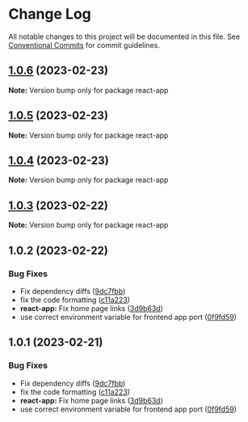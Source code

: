 # Change Log

All notable changes to this project will be documented in this file.
See [Conventional Commits](https://conventionalcommits.org) for commit guidelines.

## [1.0.6](https://github.com/dhruv-m-patel/node-react-monorepo/compare/react-app@1.0.5...react-app@1.0.6) (2023-02-23)

**Note:** Version bump only for package react-app

## [1.0.5](https://github.com/dhruv-m-patel/node-react-monorepo/compare/react-app@1.0.4...react-app@1.0.5) (2023-02-23)

**Note:** Version bump only for package react-app

## [1.0.4](https://github.com/dhruv-m-patel/node-react-monorepo/compare/react-app@1.0.3...react-app@1.0.4) (2023-02-23)

**Note:** Version bump only for package react-app

## [1.0.3](https://github.com/dhruv-m-patel/node-react-monorepo/compare/react-app@1.0.2...react-app@1.0.3) (2023-02-22)

**Note:** Version bump only for package react-app

## 1.0.2 (2023-02-22)

### Bug Fixes

- Fix dependency diffs ([9dc7fbb](https://github.com/dhruv-m-patel/node-react-monorepo/commit/9dc7fbb59532590da154c9bb136de19716100aba))
- fix the code formatting ([c11a223](https://github.com/dhruv-m-patel/node-react-monorepo/commit/c11a223ae9225685ae5c8814e55c6d12fb013283))
- **react-app:** Fix home page links ([3d9b63d](https://github.com/dhruv-m-patel/node-react-monorepo/commit/3d9b63dc3d70b1b129b7d7658aae8d547bc0127a))
- use correct environment variable for frontend app port ([0f9fd59](https://github.com/dhruv-m-patel/node-react-monorepo/commit/0f9fd59862dd8c8b6cf83798f6d1473bae535866))

## 1.0.1 (2023-02-21)

### Bug Fixes

- Fix dependency diffs ([9dc7fbb](https://github.com/dhruv-m-patel/node-react-monorepo/commit/9dc7fbb59532590da154c9bb136de19716100aba))
- fix the code formatting ([c11a223](https://github.com/dhruv-m-patel/node-react-monorepo/commit/c11a223ae9225685ae5c8814e55c6d12fb013283))
- **react-app:** Fix home page links ([3d9b63d](https://github.com/dhruv-m-patel/node-react-monorepo/commit/3d9b63dc3d70b1b129b7d7658aae8d547bc0127a))
- use correct environment variable for frontend app port ([0f9fd59](https://github.com/dhruv-m-patel/node-react-monorepo/commit/0f9fd59862dd8c8b6cf83798f6d1473bae535866))
